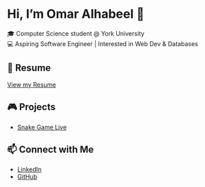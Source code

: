 # Hi, I’m Omar Alhabeel 👋

🎓 Computer Science student @ York University  
💻 Aspiring Software Engineer | Interested in Web Dev & Databases  

## 📄 Resume  
[View my Resume](https://github.com/0278H/resume)  

## 🎮 Projects  
- [Snake Game Live](https://0278h.github.io/snake-game/)  

## 📫 Connect with Me  
- [LinkedIn](https://www.linkedin.com/in/omar-alhabeel-8a45482b2)  
- [GitHub](https://github.com/0278H)  
